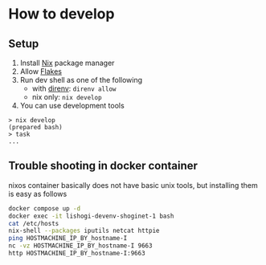 # How to develop

## Setup

1. Install [Nix](https://nixos.org/) package manager
2. Allow [Flakes](https://nixos.wiki/wiki/Flakes)
3. Run dev shell as one of the following
   - with [direnv](https://github.com/direnv/direnv): `direnv allow`
   - nix only: `nix develop`
4. You can use development tools

```console
> nix develop
(prepared bash)
> task
...
```

## Trouble shooting in docker container

nixos container basically does not have basic unix tools, but installing them is easy as follows

```bash
docker compose up -d
docker exec -it lishogi-devenv-shoginet-1 bash
cat /etc/hosts
nix-shell --packages iputils netcat httpie
ping HOSTMACHINE_IP_BY_hostname-I
nc -vz HOSTMACHINE_IP_BY_hostname-I 9663
http HOSTMACHINE_IP_BY_hostname-I:9663
```
